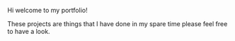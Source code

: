 Hi welcome to my portfolio!

These projects are things that I have done in my spare time please feel free to have a look.
